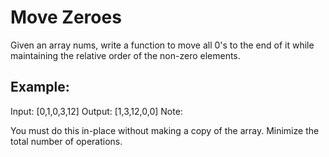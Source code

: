 # Move Zeroes

Given an array nums, write a function to move all 0's to the end of it while maintaining the relative order of the non-zero elements.

## Example:

Input: [0,1,0,3,12]
Output: [1,3,12,0,0]
Note:

You must do this in-place without making a copy of the array.
Minimize the total number of operations.
